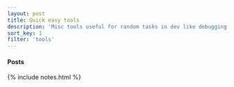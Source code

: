 ```yaml
---
layout: post
title: Quick easy tools
description: 'Misc tools useful for random tasks in dev like debugging or processing data/files'
sort_key: 1
filter: 'tools'
---
```


#### Posts

{% include notes.html %}

